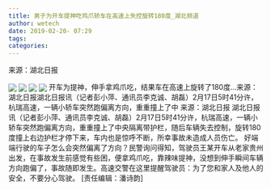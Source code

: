 ```yaml
---
title: 男子为开车提神吃鸡爪轿车在高速上失控旋转180度_湖北频道
author: wetech
date: 2019-02-20- 07:29
tags: 
categories: 
---
```

来源：湖北日报
<!-- more -->
                
<img align="center" border="0" src="http://p1.ifengimg.com/a/2019_08/f64460bebb942e7_size452_w815_h463.png" />
                
<img align="center" border="0" src="http://p2.ifengimg.com/a/2019_08/a75496a5709cf3c_size404_w815_h452.png" />
            
<img align="center" border="0" src="http://p2.ifengimg.com/a/2019_08/6e55a98016b82fb_size422_w816_h442.png" />
<img align="center" border="0" src="http://p2.ifengimg.com/a/2016/0810/204c433878d5cf9size1_w16_h16.png" />
开车为提神，伸手拿鸡爪吃，结果车在高速上旋转了180度…来源：湖北日报湖北日报讯（记者彭小萍、通讯员李克诚、胡磊）2月17日5时41分许，杭瑞高速，一辆小轿车突然跑偏离方向，重重撞上了中
来源：湖北日报
湖北日报讯（记者彭小萍、通讯员李克诚、胡磊）2月17日5时41分许，杭瑞高速，一辆小轿车突然跑偏离方向，重重撞上了中央隔离带护栏，随后车辆失去控制，旋转180度撞上右边护栏才停下来，车内也是惊呼不断，所幸事故未造成人员伤亡。
好端端行驶的车子怎么会突然偏离了方向？民警询问得知，驾驶员王某开车从老家贵州出发，在事故发生前感觉有些困，便拿鸡爪吃，靠辣味提神，没想到伸手瞬间车辆方向跑偏了，事故随即发生。高速交警在这里提醒驾驶员：为了您和家人及他人的安全，不要分心驾驶。
[责任编辑：潘诗韵]
            
